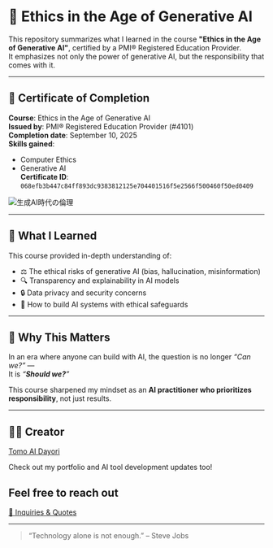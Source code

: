 # 🧭 Ethics in the Age of Generative AI

This repository summarizes what I learned in the course **"Ethics in the Age of Generative AI"**, certified by a PMI® Registered Education Provider.  
It emphasizes not only the power of generative AI, but the responsibility that comes with it.

---

## 📜 Certificate of Completion

**Course**: Ethics in the Age of Generative AI  
**Issued by**: PMI® Registered Education Provider (#4101)  
**Completion date**: September 10, 2025  
**Skills gained**:  
- Computer Ethics  
- Generative AI  
**Certificate ID**: `068efb3b447c84ff893dc9383812125e704401516f5e2566f500460f50ed0409`

![生成AI時代の倫理](https://github.com/user-attachments/assets/5cc68c94-16d1-49fa-99fa-b55c40405acb)


---

## 🧠 What I Learned

This course provided in-depth understanding of:

- ⚖️ The ethical risks of generative AI (bias, hallucination, misinformation)
- 🔍 Transparency and explainability in AI models
- 🔒 Data privacy and security concerns
- 🧭 How to build AI systems with ethical safeguards

---

## 🚀 Why This Matters

In an era where anyone can build with AI, the question is no longer _“Can we?”_ —  
It is _“**Should we?**”_

This course sharpened my mindset as an **AI practitioner who prioritizes responsibility**, not just results.

---

## 🧑‍💻 Creator

[Tomo AI Dayori](https://github.com/TomoAIDayori)

Check out my portfolio and AI tool development updates too!


## Feel free to reach out
[📩 Inquiries & Quotes](mailto:realmadrid71214591@gmail.com)

---

> “Technology alone is not enough.” – Steve Jobs
